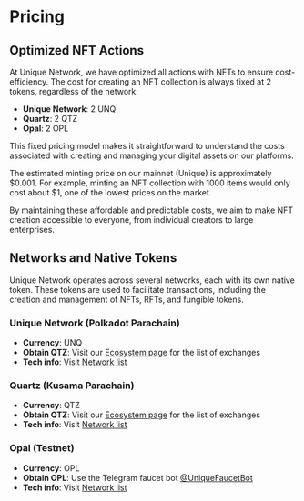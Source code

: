 # Pricing

## Optimized NFT Actions

At Unique Network, we have optimized all actions with NFTs to ensure cost-efficiency. The cost for creating an NFT collection is always fixed at 2 tokens, regardless of the network:

- **Unique Network**: 2 UNQ
- **Quartz**: 2 QTZ
- **Opal**: 2 OPL

This fixed pricing model makes it straightforward to understand the costs associated with creating and managing your digital assets on our platforms. 

The estimated minting price on our mainnet (Unique) is approximately $0.001. For example, minting an NFT collection with 1000 items would only cost about $1, one of the lowest prices on the market.

By maintaining these affordable and predictable costs, we aim to make NFT creation accessible to everyone, from individual creators to large enterprises.

## Networks and Native Tokens

Unique Network operates across several networks, each with its own native token. These tokens are used to facilitate transactions, including the creation and management of NFTs, RFTs, and fungible tokens.

### Unique Network (Polkadot Parachain)
- **Currency**: UNQ 
- **Obtain QTZ**: Visit our [Ecosystem page](https://unique.network/ecosystem/#dex) for the list of exchanges
- **Tech info**: Visit [Network list](https://docs.unique.network/reference/#unique-polkadot-parachain)

### Quartz (Kusama Parachain)
- **Currency**: QTZ
- **Obtain QTZ**: Visit our [Ecosystem page](https://unique.network/ecosystem/#dex) for the list of exchanges
- **Tech info**: Visit [Network list](https://docs.unique.network/reference/#unique-polkadot-parachain)


### Opal (Testnet)
- **Currency**: OPL 
- **Obtain OPL**: Use the Telegram faucet bot [@UniqueFaucetBot](https://t.me/UniqueFaucetBot)
- **Tech info**: Visit [Network list](https://docs.unique.network/reference/#unique-polkadot-parachain)
